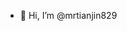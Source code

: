 - 👋 Hi, I’m @mrtianjin829
<!---
mrtianjin829/mrtianjin829 is a ✨ special ✨ repository because its `README.md` (this file) appears on your GitHub profile.
You can click the Preview link to take a look at your changes.
--->
